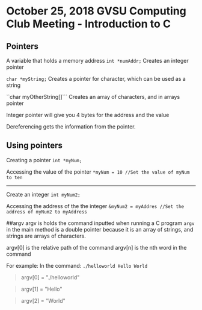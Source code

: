 # October 25, 2018 GVSU Computing Club Meeting - Introduction to C

## Pointers
A variable that holds a memory address
```int *numAddr;``` Creates an integer pointer

```char *myString;``` Creates a pointer for character, which can be used as a string

``char myOtherString[]``` Creates an array of characters, and in arrays pointer

Integer pointer will give you 4 bytes for the address and the value

Dereferencing gets the information from the pointer.

## Using pointers
Creating a pointer 
```int *myNum;```

Accessing the value of the pointer
```*myNum = 10 //Set the value of myNum to ten```

---

Create an integer
```int myNum2;```

Accessing the address of the the integer
```&myNum2 = myAddres //Set the address of myNum2 to myAddress```

##argv
argv is holds the command inputted when running a C program
```argv``` in the main method is a double pointer because it is an array of strings, and strings are arrays of characters.

argv[0] is the relative path of the command
argv[n] is the nth word in the command

For example:
In the command: ```./helloworld Hello World```

> argv[0] = "./helloworld" 

> argv[1] = "Hello"

> argv[2] = "World"
